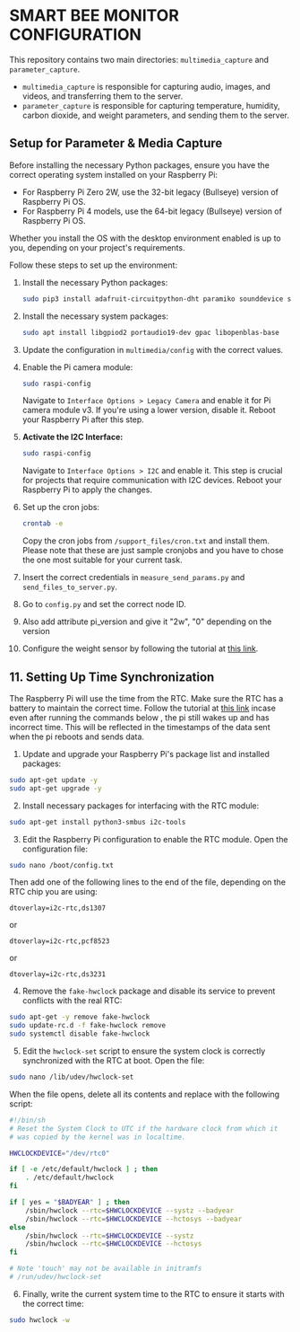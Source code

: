 # SMART BEE MONITOR CONFIGURATION

This repository contains two main directories: `multimedia_capture` and `parameter_capture`.

- `multimedia_capture` is responsible for capturing audio, images, and videos, and transferring them to the server.
- `parameter_capture` is responsible for capturing temperature, humidity, carbon dioxide, and weight parameters, and sending them to the server.

## Setup for Parameter & Media Capture

Before installing the necessary Python packages, ensure you have the correct operating system installed on your Raspberry Pi:

- For Raspberry Pi Zero 2W, use the 32-bit legacy (Bullseye) version of Raspberry Pi OS.
- For Raspberry Pi 4 models, use the 64-bit legacy (Bullseye) version of Raspberry Pi OS.

Whether you install the OS with the desktop environment enabled is up to you, depending on your project's requirements.

Follow these steps to set up the environment:

1. Install the necessary Python packages:

    ```bash
    sudo pip3 install adafruit-circuitpython-dht paramiko sounddevice soundfile scipy sensirion_i2c_scd
    ```

2. Install the necessary system packages:

    ```bash
    sudo apt install libgpiod2 portaudio19-dev gpac libopenblas-base
    ```

3. Update the configuration in `multimedia/config` with the correct values.

4. Enable the Pi camera module:

    ```bash
    sudo raspi-config
    ```

    Navigate to `Interface Options > Legacy Camera` and enable it for Pi camera module v3. If you're using a lower version, disable it. Reboot your Raspberry Pi after this step.

5. **Activate the I2C Interface:**

    ```bash
    sudo raspi-config
    ```

    Navigate to `Interface Options > I2C` and enable it. This step is crucial for projects that require communication with I2C devices. Reboot your Raspberry Pi to apply the changes.

6. Set up the cron jobs:

    ```bash
    crontab -e
    ```

     Copy the cron jobs from `/support_files/cron.txt` and install them. Please note that these are just sample cronjobs and you have to chose the one most suitable for your current task.  

7. Insert the correct credentials in `measure_send_params.py` and `send_files_to_server.py`.

8. Go to `config.py` and set the correct node ID.

9. Also add attribute pi_version and give it "2w", "0" depending on the version

10. Configure the weight sensor by following the tutorial at [this link](https://tutorials-raspberrypi.com/digital-raspberry-pi-scale-weight-sensor-hx711/).

## 11. Setting Up Time Synchronization

The Raspberry Pi will use the time from the RTC. Make sure the RTC has a battery to maintain the correct time. Follow the tutorial at [this link](https://maker.pro/raspberry-pi/tutorial/how-to-add-an-rtc-module-to-raspberry-pi) incase even after running the commands below , the pi still wakes up and has incorrect time. This will be reflected in the timestamps of the data sent when the pi reboots and sends data.

1. Update and upgrade your Raspberry Pi's package list and installed packages:

```bash
sudo apt-get update -y
sudo apt-get upgrade -y
```

2. Install necessary packages for interfacing with the RTC module:

```bash
sudo apt-get install python3-smbus i2c-tools
```

3. Edit the Raspberry Pi configuration to enable the RTC module. Open the configuration file:

```bash
sudo nano /boot/config.txt
```

Then add one of the following lines to the end of the file, depending on the RTC chip you are using:

```plaintext
dtoverlay=i2c-rtc,ds1307
```

or

```plaintext
dtoverlay=i2c-rtc,pcf8523
```

or

```plaintext
dtoverlay=i2c-rtc,ds3231
```

4. Remove the `fake-hwclock` package and disable its service to prevent conflicts with the real RTC:

```bash
sudo apt-get -y remove fake-hwclock
sudo update-rc.d -f fake-hwclock remove
sudo systemctl disable fake-hwclock
```

5. Edit the `hwclock-set` script to ensure the system clock is correctly synchronized with the RTC at boot. Open the file:

```bash
sudo nano /lib/udev/hwclock-set
```

When the file opens, delete all its contents and replace with the following script:

```bash
#!/bin/sh
# Reset the System Clock to UTC if the hardware clock from which it
# was copied by the kernel was in localtime.

HWCLOCKDEVICE="/dev/rtc0"

if [ -e /etc/default/hwclock ] ; then
    . /etc/default/hwclock
fi

if [ yes = "$BADYEAR" ] ; then
    /sbin/hwclock --rtc=$HWCLOCKDEVICE --systz --badyear
    /sbin/hwclock --rtc=$HWCLOCKDEVICE --hctosys --badyear
else
    /sbin/hwclock --rtc=$HWCLOCKDEVICE --systz
    /sbin/hwclock --rtc=$HWCLOCKDEVICE --hctosys
fi

# Note 'touch' may not be available in initramfs
# /run/udev/hwclock-set
```

6. Finally, write the current system time to the RTC to ensure it starts with the correct time:

```bash
sudo hwclock -w
```